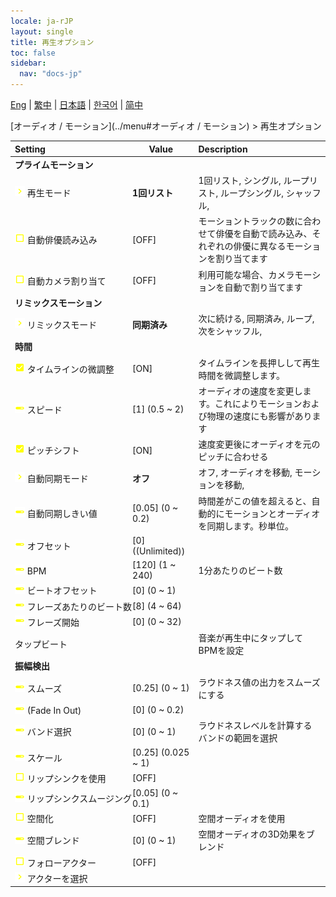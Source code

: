 ```yaml
---
locale: ja-rJP
layout: single
title: 再生オプション
toc: false
sidebar:
  nav: "docs-jp"
---
```

[Eng](/dancexr/menu/2025.4/motion/motion_loader) | [繁中](/tw/dancexr/menu/2025.4/motion/motion_loader) | [日本語](/jp/dancexr/menu/2025.4/motion/motion_loader) | [한국어](/kr/dancexr/menu/2025.4/motion/motion_loader) | [简中](/zh/dancexr/menu/2025.4/motion/motion_loader)

[オーディオ / モーション](../menu#オーディオ / モーション) > 再生オプション



| Setting | Value | Description |
| :--- | --- | :--- |
|<nobr> <b>プライムモーション</b></nobr>|| 
|<nobr><img src="/images/icon/ic_chevron.png" alt="chevron icon"/> 再生モード</nobr>| **1回リスト** | 1回リスト, シングル, ループリスト, ループシングル, シャッフル,  |
|<nobr><img src="/images/icon/ic_check_off.png" alt="check off icon"/> 自動俳優読み込み</nobr>| [OFF] | モーショントラックの数に合わせて俳優を自動で読み込み、それぞれの俳優に異なるモーションを割り当てます
|<nobr><img src="/images/icon/ic_check_off.png" alt="check off icon"/> 自動カメラ割り当て</nobr>| [OFF] | 利用可能な場合、カメラモーションを自動で割り当てます
|<nobr> <b>リミックスモーション</b></nobr>|| 
|<nobr><img src="/images/icon/ic_chevron.png" alt="chevron icon"/> リミックスモード</nobr>| **同期済み** | 次に続ける, 同期済み, ループ, 次をシャッフル,  |
|<nobr> <b>時間</b></nobr>|| 
|<nobr><img src="/images/icon/ic_check_on.png" alt="check on icon"/> タイムラインの微調整</nobr>| [ON] | タイムラインを長押しして再生時間を微調整します。
|<nobr><img src="/images/icon/ic_slider.png" alt="slider icon"/> スピード</nobr>| [1] (0.5 ~ 2) | オーディオの速度を変更します。これによりモーションおよび物理の速度にも影響があります
|<nobr><img src="/images/icon/ic_check_on.png" alt="check on icon"/> ピッチシフト</nobr>| [ON] | 速度変更後にオーディオを元のピッチに合わせる
|<nobr><img src="/images/icon/ic_chevron.png" alt="chevron icon"/> 自動同期モード</nobr>| **オフ** | オフ, オーディオを移動, モーションを移動,  |
|<nobr><img src="/images/icon/ic_slider.png" alt="slider icon"/> 自動同期しきい値</nobr>| [0.05] (0 ~ 0.2) | 時間差がこの値を超えると、自動的にモーションとオーディオを同期します。秒単位。
|<nobr><img src="/images/icon/ic_slider.png" alt="slider icon"/> オフセット</nobr>| [0] ((Unlimited)) | 
|<nobr><img src="/images/icon/ic_slider.png" alt="slider icon"/> BPM</nobr>| [120] (1 ~ 240) | 1分あたりのビート数
|<nobr><img src="/images/icon/ic_slider.png" alt="slider icon"/> ビートオフセット</nobr>| [0] (0 ~ 1) | 
|<nobr><img src="/images/icon/ic_slider.png" alt="slider icon"/> フレーズあたりのビート数</nobr>| [8] (4 ~ 64) | 
|<nobr><img src="/images/icon/ic_slider.png" alt="slider icon"/> フレーズ開始</nobr>| [0] (0 ~ 32) | 
|<nobr> タップビート</nobr>|| 音楽が再生中にタップしてBPMを設定
|<nobr> <b>振幅検出</b></nobr>|| 
|<nobr><img src="/images/icon/ic_slider.png" alt="slider icon"/> スムーズ</nobr>| [0.25] (0 ~ 1) | ラウドネス値の出力をスムーズにする
|<nobr><img src="/images/icon/ic_slider.png" alt="slider icon"/> (Fade In Out)</nobr>| [0] (0 ~ 0.2) | 
|<nobr><img src="/images/icon/ic_slider.png" alt="slider icon"/> バンド選択</nobr>| [0] (0 ~ 1) | ラウドネスレベルを計算するバンドの範囲を選択
|<nobr><img src="/images/icon/ic_slider.png" alt="slider icon"/> スケール</nobr>| [0.25] (0.025 ~ 1) | 
|<nobr><img src="/images/icon/ic_check_off.png" alt="check off icon"/> リップシンクを使用</nobr>| [OFF] | 
|<nobr><img src="/images/icon/ic_slider.png" alt="slider icon"/> リップシンクスムージング</nobr>| [0.05] (0 ~ 0.1) | 
|<nobr><img src="/images/icon/ic_check_off.png" alt="check off icon"/> 空間化</nobr>| [OFF] | 空間オーディオを使用
|<nobr><img src="/images/icon/ic_slider.png" alt="slider icon"/> 空間ブレンド</nobr>| [0] (0 ~ 1) | 空間オーディオの3D効果をブレンド
|<nobr><img src="/images/icon/ic_check_off.png" alt="check off icon"/> フォローアクター</nobr>| [OFF] | 
|<nobr><img src="/images/icon/ic_chevron.png" alt="chevron icon"/> アクターを選択</nobr>|  |  |
